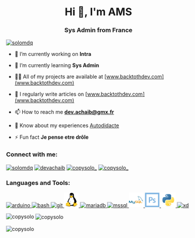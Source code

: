 <h1 align="center">Hi 👋, I'm AMS</h1>
<h3 align="center">Sys Admin from France</h3>

<p align="left"> <a href="https://twitter.com/solomdq" target="blank"><img src="https://img.shields.io/twitter/follow/solomdq?logo=twitter&style=for-the-badge" alt="solomdq" /></a> </p>

- 🔭 I’m currently working on **Intra**

- 🌱 I’m currently learning **Sys Admin**

- 👨‍💻 All of my projects are available at [www.backtothdev.com](www.backtothdev.com)

- 📝 I regularly write articles on [www.backtothdev.com](www.backtothdev.com)

- 📫 How to reach me **dev.achaib@gmx.fr**

- 📄 Know about my experiences [Autodidacte](Autodidacte)

- ⚡ Fun fact **Je pense etre drôle**

<h3 align="left">Connect with me:</h3>
<p align="left">
<a href="https://twitter.com/solomdq" target="blank"><img align="center" src="https://raw.githubusercontent.com/rahuldkjain/github-profile-readme-generator/master/src/images/icons/Social/twitter.svg" alt="solomdq" height="30" width="40" /></a>
<a href="https://linkedin.com/in/devachaib" target="blank"><img align="center" src="https://raw.githubusercontent.com/rahuldkjain/github-profile-readme-generator/master/src/images/icons/Social/linked-in-alt.svg" alt="devachaib" height="30" width="40" /></a>
<a href="https://fb.com/copysolo_" target="blank"><img align="center" src="https://raw.githubusercontent.com/rahuldkjain/github-profile-readme-generator/master/src/images/icons/Social/facebook.svg" alt="copysolo_" height="30" width="40" /></a>
<a href="https://instagram.com/copysolo_" target="blank"><img align="center" src="https://raw.githubusercontent.com/rahuldkjain/github-profile-readme-generator/master/src/images/icons/Social/instagram.svg" alt="copysolo_" height="30" width="40" /></a>
</p>

<h3 align="left">Languages and Tools:</h3>
<p align="left"> <a href="https://www.arduino.cc/" target="_blank" rel="noreferrer"> <img src="https://cdn.worldvectorlogo.com/logos/arduino-1.svg" alt="arduino" width="40" height="40"/> </a> <a href="https://www.gnu.org/software/bash/" target="_blank" rel="noreferrer"> <img src="https://www.vectorlogo.zone/logos/gnu_bash/gnu_bash-icon.svg" alt="bash" width="40" height="40"/> </a> <a href="https://git-scm.com/" target="_blank" rel="noreferrer"> <img src="https://www.vectorlogo.zone/logos/git-scm/git-scm-icon.svg" alt="git" width="40" height="40"/> </a> <a href="https://www.linux.org/" target="_blank" rel="noreferrer"> <img src="https://raw.githubusercontent.com/devicons/devicon/master/icons/linux/linux-original.svg" alt="linux" width="40" height="40"/> </a> <a href="https://mariadb.org/" target="_blank" rel="noreferrer"> <img src="https://www.vectorlogo.zone/logos/mariadb/mariadb-icon.svg" alt="mariadb" width="40" height="40"/> </a> <a href="https://www.microsoft.com/en-us/sql-server" target="_blank" rel="noreferrer"> <img src="https://www.svgrepo.com/show/303229/microsoft-sql-server-logo.svg" alt="mssql" width="40" height="40"/> </a> <a href="https://www.mysql.com/" target="_blank" rel="noreferrer"> <img src="https://raw.githubusercontent.com/devicons/devicon/master/icons/mysql/mysql-original-wordmark.svg" alt="mysql" width="40" height="40"/> </a> <a href="https://www.photoshop.com/en" target="_blank" rel="noreferrer"> <img src="https://raw.githubusercontent.com/devicons/devicon/master/icons/photoshop/photoshop-line.svg" alt="photoshop" width="40" height="40"/> </a> <a href="https://www.python.org" target="_blank" rel="noreferrer"> <img src="https://raw.githubusercontent.com/devicons/devicon/master/icons/python/python-original.svg" alt="python" width="40" height="40"/> </a> <a href="https://www.adobe.com/products/xd.html" target="_blank" rel="noreferrer"> <img src="https://cdn.worldvectorlogo.com/logos/adobe-xd.svg" alt="xd" width="40" height="40"/> </a> </p>

<p><img align="left" src="https://github-readme-stats.vercel.app/api/top-langs?username=copysolo&show_icons=true&theme=dracula&locale=en&layout=compact" alt="copysolo" /></p>

<p>&nbsp;<img align="center" src="https://github-readme-stats.vercel.app/api?username=copysolo&show_icons=true&theme=dracula&locale=en" alt="copysolo" /></p>

<p><img align="center" src="https://github-readme-streak-stats.herokuapp.com/?user=copysolo&theme=dark" alt="copysolo" /></p>













<!--- 👋 Hi, I’m @copysolo
- 👀 I’m interested in cyber security
- 🌱 I’m currently learning SysAdmin
- 💞️ I’m looking to collaborate  on all project
- 📫 How to reach me keybase

![Anurag's GitHub stats](https://github-readme-stats.vercel.app/api?username=copysolo&show_icons=true&theme=tokyonight)




copysolo/copysolo is a ✨ special ✨ repository because its `README.md` (this file) appears on your GitHub profile.
You can click the Preview link to take a look at your changes.
--->
